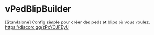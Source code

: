 # vPedBlipBuilder
[Standalone] Config simple pour créer des peds et blips où vous voulez.
https://discord.gg/zPxVCJFEyU
